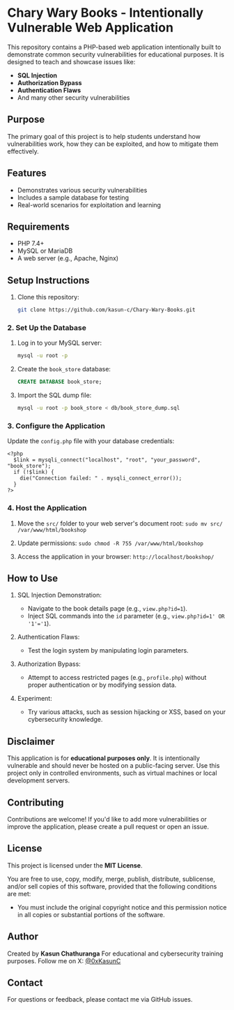 # Chary Wary Books - Intentionally Vulnerable Web Application

This repository contains a PHP-based web application intentionally built to demonstrate common security vulnerabilities for educational purposes. It is designed to teach and showcase issues like:

- **SQL Injection**
- **Authorization Bypass**
- **Authentication Flaws**
- And many other security vulnerabilities

## Purpose
The primary goal of this project is to help students understand how vulnerabilities work, how they can be exploited, and how to mitigate them effectively.

## Features
- Demonstrates various security vulnerabilities
- Includes a sample database for testing
- Real-world scenarios for exploitation and learning

## Requirements
- PHP 7.4+
- MySQL or MariaDB
- A web server (e.g., Apache, Nginx)

## Setup Instructions
1. Clone this repository:
   ```bash
   git clone https://github.com/kasun-c/Chary-Wary-Books.git

### 2. Set Up the Database
1. Log in to your MySQL server:
    ```bash
    mysql -u root -p
2. Create the `book_store` database:
     ```SQL
     CREATE DATABASE book_store;
3. Import the SQL dump file:
    ```bash
    mysql -u root -p book_store < db/book_store_dump.sql
### 3. Configure the Application
Update the `config.php` file with your database credentials:


    <?php
      $link = mysqli_connect("localhost", "root", "your_password", "book_store");
      if (!$link) {
        die("Connection failed: " . mysqli_connect_error());
      }
    ?>


### 4. Host the Application

1.  Move the `src/` folder to your web server's document root:
`sudo mv src/ /var/www/html/bookshop`

2. Update permissions:
`sudo chmod -R 755 /var/www/html/bookshop`

3. Access the application in your browser:
`http://localhost/bookshop/`


## How to Use

1.  SQL Injection Demonstration:
    
    -   Navigate to the book details page (e.g., `view.php?id=1`).
    -   Inject SQL commands into the `id` parameter (e.g., `view.php?id=1' OR '1'='1`).
2.  Authentication Flaws:
    
    -   Test the login system by manipulating login parameters.
3.  Authorization Bypass:
    
    -   Attempt to access restricted pages (e.g., `profile.php`) without proper authentication or by modifying session data.
4.  Experiment:
    
    -   Try various attacks, such as session hijacking or XSS, based on your cybersecurity knowledge.



## Disclaimer

This application is for **educational purposes only**. It is intentionally vulnerable and should never be hosted on a public-facing server. Use this project only in controlled environments, such as virtual machines or local development servers.



## Contributing

Contributions are welcome! If you'd like to add more vulnerabilities or improve the application, please create a pull request or open an issue.




## License

This project is licensed under the **MIT License**.

You are free to use, copy, modify, merge, publish, distribute, sublicense, and/or sell copies of this software, provided that the following conditions are met:

- You must include the original copyright notice and this permission notice in all copies or substantial portions of the software.



## Author

Created by **Kasun Chathuranga** For educational and cybersecurity training purposes. 
Follow me on X: [@0xKasunC](https://x.com/0xKasunC)


## Contact

For questions or feedback, please contact me  via GitHub issues.
